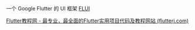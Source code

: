 
一个 Google Flutter 的 UI 框架
[FLUI](https://flui.xin/)

[Flutter教程网 - 最专业，最全面的Flutter实用项目代码及教程网站 (flutterj.com)](http://www.flutterj.com/)